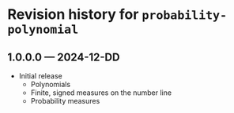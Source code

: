 # Revision history for `probability-polynomial`

## 1.0.0.0 — 2024-12-DD

* Initial release
    * Polynomials
    * Finite, signed measures on the number line
    * Probability measures
